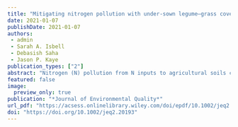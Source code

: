 ```yaml
---
title: "Mitigating nitrogen pollution with under-sown legume–grass cover crop mixtures in winter cereals"
date: 2021-01-07
publishDate: 2021-01-07
authors: 
 - admin
 - Sarah A. Isbell
 - Debasish Saha
 - Jason P. Kaye
publication_types: ["2"]
abstract: "Nitrogen (N) pollution from N inputs to agricultural soils contributes to widespread eutrophication and global climate change. One period susceptible to N losses is between winter grain harvest in summer and corn planting in spring in a corn (Zea mays L.)–soybean [Glycine max (L.) Merr.]–winter grain rotation. Cover crops used to immobilize N during this period often depend on tillage, which can exacerbate N losses. Therefore, we evaluated whether reduced-till cover crops could decrease nitrate (NO3–) leaching and nitrous oxide (N2O) emissions during this period. We tested this strategy in a cropping systems experiment on a 4-ha plot in central Pennsylvania over 2 yr. This experiment compared a clover (Trifolium pratense L.)–timothy (Phleum pratense L.) cover crop no-till underseeded into a standing spelt crop with avetch(Vicia villosa Roth)–triticale (× Triticosecale Wittm. ex A. Camus) cover crop established with tillage after spelt harvest. These systems were compared based on fortnightly N2O emissions using static chambers (n = 4 per six sample dates) and potential NO3– leaching using anion resin bags (n = 4 per system per year). Reducedtill cover crops minimized peak N2O emissions during the fall compared with tilled cover crops. However, reduced-till cover crops did not decrease potentially leachable NO3– relative to tilled cover crops despite decreases in soil inorganic N. Cover crop N isotopes revealed that clover N may have mineralized and leached over the winter. Our results suggest that reduced-till cover crops can decrease N2O emissions to mitigate the climate impact of agriculture but that winter-hardy cover crops should be chosen to mitigate leaching."
featured: false
image:
  preview_only: true
publication: "*Journal of Environmental Quality*"
url_pdf: "https://acsess.onlinelibrary.wiley.com/doi/epdf/10.1002/jeq2.20193"
doi: "https://doi.org/10.1002/jeq2.20193"
---
```

